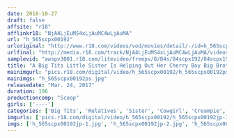 ```yaml
---
date: 2018-10-27
draft: false
affsite: "r18"
afflinkr18: "NjA4LjEuMS4xLjAuMC4wLjAuMA"
url: "h_565scpx00192"
urloriginal: "http://www.r18.com/videos/vod/movies/detail/-/id=h_565scpx00192"
urlfinal: "http://media.r18.com/track/NjA4LjEuMS4xLjAuMC4wLjAuMA/videos/vod/movies/detail/-/id=h_565scpx00192"
samplevid: "awspv3001.r18.com/litevideo/freepv/8/84s/84scpx192/84scpx192_dmb_w.mp4"
title: "A Big Tits Little Sister Is Helping Out Her Cherry Boy Big Brother With His Masturbation! 'I'll Do It If You Blindfold Yourself' At First She Thought This Would Be A Good Opportunity To Brush Up On Her Blowjob Skills, But Then When He Asked Her To Pussy Grind Him, She Realized That Her Pussy Was Getting Dripping Wet, And In The End, They Had Incest Sex!"
mainimgurl: "pics.r18.com/digital/video/h_565scpx00192/h_565scpx00192ps.jpg"
mainimgs: "h_565scpx00192ps.jpg"
releasedate: "Mar. 24, 2017"
duration: 196
productioncomp: "Scoop"
girls: ['----']
categories: ['Big Tits', 'Relatives', 'Sister', 'Cowgirl', 'Creampie', 'Hi-Def']
imgurls: ['pics.r18.com/digital/video/h_565scpx00192/h_565scpx00192jp-1.jpg', 'pics.r18.com/digital/video/h_565scpx00192/h_565scpx00192jp-2.jpg', 'pics.r18.com/digital/video/h_565scpx00192/h_565scpx00192jp-3.jpg', 'pics.r18.com/digital/video/h_565scpx00192/h_565scpx00192jp-4.jpg', 'pics.r18.com/digital/video/h_565scpx00192/h_565scpx00192jp-5.jpg', 'pics.r18.com/digital/video/h_565scpx00192/h_565scpx00192jp-6.jpg', 'pics.r18.com/digital/video/h_565scpx00192/h_565scpx00192jp-7.jpg', 'pics.r18.com/digital/video/h_565scpx00192/h_565scpx00192jp-8.jpg', 'pics.r18.com/digital/video/h_565scpx00192/h_565scpx00192jp-9.jpg', 'pics.r18.com/digital/video/h_565scpx00192/h_565scpx00192jp-10.jpg', 'pics.r18.com/digital/video/h_565scpx00192/h_565scpx00192jp-11.jpg', 'pics.r18.com/digital/video/h_565scpx00192/h_565scpx00192jp-12.jpg', 'pics.r18.com/digital/video/h_565scpx00192/h_565scpx00192jp-13.jpg', 'pics.r18.com/digital/video/h_565scpx00192/h_565scpx00192jp-14.jpg', 'pics.r18.com/digital/video/h_565scpx00192/h_565scpx00192jp-15.jpg', 'pics.r18.com/digital/video/h_565scpx00192/h_565scpx00192jp-16.jpg', 'pics.r18.com/digital/video/h_565scpx00192/h_565scpx00192jp-17.jpg', 'pics.r18.com/digital/video/h_565scpx00192/h_565scpx00192jp-18.jpg', 'pics.r18.com/digital/video/h_565scpx00192/h_565scpx00192jp-19.jpg', 'pics.r18.com/digital/video/h_565scpx00192/h_565scpx00192jp-20.jpg']
imgs: ['h_565scpx00192jp-1.jpg', 'h_565scpx00192jp-2.jpg', 'h_565scpx00192jp-3.jpg', 'h_565scpx00192jp-4.jpg', 'h_565scpx00192jp-5.jpg', 'h_565scpx00192jp-6.jpg', 'h_565scpx00192jp-7.jpg', 'h_565scpx00192jp-8.jpg', 'h_565scpx00192jp-9.jpg', 'h_565scpx00192jp-10.jpg', 'h_565scpx00192jp-11.jpg', 'h_565scpx00192jp-12.jpg', 'h_565scpx00192jp-13.jpg', 'h_565scpx00192jp-14.jpg', 'h_565scpx00192jp-15.jpg', 'h_565scpx00192jp-16.jpg', 'h_565scpx00192jp-17.jpg', 'h_565scpx00192jp-18.jpg', 'h_565scpx00192jp-19.jpg', 'h_565scpx00192jp-20.jpg']
---
```

